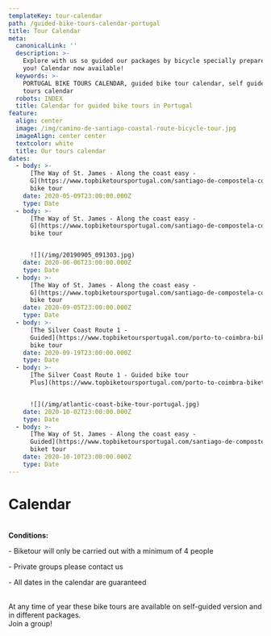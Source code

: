 ```yaml
---
templateKey: tour-calendar
path: /guided-bike-tours-calendar-portugal
title: Tour Calendar
meta:
  canonicalLink: ''
  description: >-
    Explore with us so guided our packages by bicycle specially prepared for
    you! Calendar now available!
  keywords: >-
    PORTUGAL BIKE TOURS CALENDAR, guided bike tour calendar, self guide bike
    tours calendar
  robots: INDEX
  title: Calendar for guided bike tours in Portugal
feature:
  align: center
  image: /img/camino-de-santiago-coastal-route-bicycle-tour.jpg
  imageAlign: center center
  textcolor: white
  title: Our tours calendar
dates:
  - body: >-
      [The Way of St. James - Along the coast easy -
      G](https://www.topbiketoursportugal.com/santiago-de-compostela-coastal-route)uided
      bike tour
    date: 2020-05-09T23:00:00.000Z
    type: Date
  - body: >-
      [The Way of St. James - Along the coast easy -
      G](https://www.topbiketoursportugal.com/santiago-de-compostela-coastal-route)uided
      bike tour


      ![](/img/20190905_091303.jpg)
    date: 2020-06-06T23:00:00.000Z
    type: Date
  - body: >-
      [The Way of St. James - Along the coast easy -
      G](https://www.topbiketoursportugal.com/santiago-de-compostela-coastal-route)uided
      bike tour
    date: 2020-09-05T23:00:00.000Z
    type: Date
  - body: >-
      [The Silver Coast Route 1 -
      Guided](https://www.topbiketoursportugal.com/porto-to-coimbra-biketour)
      bike tour
    date: 2020-09-19T23:00:00.000Z
    type: Date
  - body: >-
      [The Silver Coast Route 1 - Guided bike tour
      Plus](https://www.topbiketoursportugal.com/porto-to-coimbra-biketour)


      ![](/img/atlantic-coast-bike-tour-portugal.jpg)
    date: 2020-10-02T23:00:00.000Z
    type: Date
  - body: >-
      [The Way of St. James - Along the coast easy -
      Guided](https://www.topbiketoursportugal.com/santiago-de-compostela-coastal-route)
      biket tour
    date: 2020-10-10T23:00:00.000Z
    type: Date
---
```

# Calendar

\
**Conditions:**

\- Biketour will only be carried out with a minimum of 4 people

\- Private groups please contact us

\- All dates in the calendar are guaranteed

\
At any time of year these bike tours are available on self-guided version and in different packages.
\
Join a group!
